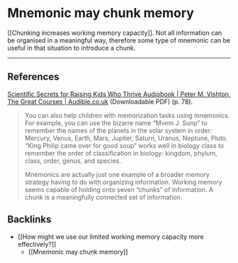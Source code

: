 # Mnemonic may chunk memory
[[Chunking increases working memory capacity]]. Not all information can be organised in a meaningful way, therefore some type of mnemonic can be useful in that situation to introduce a chunk.

- - -
## References
[Scientific Secrets for Raising Kids Who Thrive Audiobook | Peter M. Vishton, The Great Courses | Audible.co.uk](https://www.audible.co.uk/pd/Scientific-Secrets-for-Raising-Kids-Who-Thrive-Audiobook/B00IB12F0S)  (Downloadable PDF) (p. 78).
> You can also help children with memorization tasks using mnemonics. For example, you can use the bizarre name “Mvem J. Sunp” to remember the names of the planets in the solar system in order: Mercury, Venus, Earth, Mars, Jupiter, Saturn, Uranus, Neptune, Pluto. “King Philip came over for good soup” works well in biology class to remember the order of classification in biology: kingdom, phylum, class, order, genus, and species. 
> 
> Mnemonics are actually just one example of a broader memory strategy having to do with organizing information. Working memory seems capable of holding onto seven “chunks” of information. A chunk is a meaningfully connected set of information.

## Backlinks
* [[How might we use our limited working memory capacity more effectively?]]
	* [[Mnemonic may chunk memory]]

<!-- #evergreen -->

<!-- {BearID:66630F33-7FC9-446B-A9E0-9A3224F0E8FB-88256-000185DEF725B598} -->
